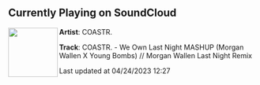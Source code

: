 ## Currently Playing on SoundCloud

[<img align="left" width="100" src="https://i1.sndcdn.com/artworks-fYygfFSvYne932vc-Lj550w-t500x500.jpg">](https://soundcloud.com/coastrmusic/coastr-we-own-last-night-mashup)

**Artist**: COASTR. 

**Track**: COASTR. - We Own Last Night MASHUP (Morgan Wallen X Young Bombs) // Morgan Wallen Last Night Remix

Last updated at 04/24/2023 12:27
